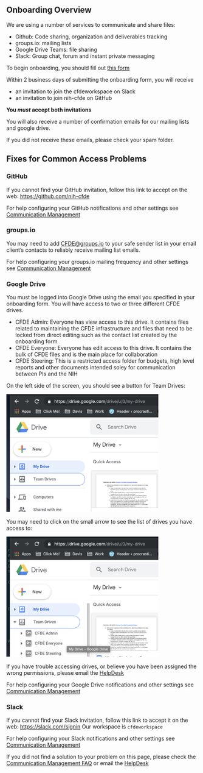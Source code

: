 ## Onboarding Overview

We are using a number of services to communicate and share files:
  - Github: Code sharing, organization and deliverables tracking
  - groups.io: mailing lists
  - Google Drive Teams: file sharing
  - Slack: Group chat, forum and instant private messaging
  
  
To begin onboarding, you should fill out [this form](https://forms.gle/wsBAYevSQNVfG5eF9)

Within 2 business days of submitting the onboarding form, you will receive 
- an invitation to join the cfdeworkspace on Slack
- an invitation to join nih-cfde on GitHub

**You *must* accept both invitations**

You will also receive a number of confirmation emails for our mailing lists and google drive.

If you did not receive these emails, please check your spam folder. 

## Fixes for Common Access Problems

### GitHub
If you cannot find your GitHub invitation, follow this link to accept on the web: https://github.com/nih-cfde

For help configuring your GitHub notifications and other settings see [Communication Management](https://github.com/nih-cfde/organization/new/master#github)

### groups.io
You may need to add CFDE@groups.io to your safe sender list in your email client’s contacts
to reliably receive mailing list emails.

For help configuring your groups.io mailing frequency and other settings see [Communication Management](https://github.com/nih-cfde/organization/new/master#groupsio)

### Google Drive
You must be logged into Google Drive using the email you specified in your onboarding form. 
You will have access to two or three different CFDE drives.
 - CFDE Admin: Everyone has view access to this drive. It contains files related to maintaining 
 the CFDE infrastructure and files that need to be locked from direct editing such as the contact
 list created by the onboarding form
 - CFDE Everyone: Everyone has edit access to this drive. It contains the bulk of CFDE files and
 is the main place for collaboration
 - CFDE Steering: This is a restricted access folder for budgets, high level reports and other documents
 intended soley for communication between PIs and the NIH
 
On the left side of the screen, you should see a button for Team Drives:

<img src="/images/teamdrive1.png" alt="Team Drives" width="400"/>

You may need to click on the small arrow to see the list of drives you have access to:

<img src="/images/teamdrive2.png" alt="Show Team Drives" width="400"/>

If you have trouble accessing drives, or believe you have been assigned the wrong permissions,
please email the [HelpDesk](mailto:autohelp+int+851+6545985337373134556@CFDE.groups.io)

For help configuring your Google Drive notifications and other settings see [Communication Management](https://github.com/nih-cfde/organization/new/master#google-drive)


### Slack
If you cannot find your Slack invitation, follow this link to accept it on the web: https://slack.com/signin 
Our workspace is `cfdeworkspace`

For help configuring your Slack notifications and other settings see [Communication Management](https://github.com/nih-cfde/organization/new/master#slack)


If you did not find a solution to your problem on this page, please check the [Communication Management FAQ](./CommunicationManagementHelp.md) or email the [HelpDesk](mailto:autohelp+int+851+6545985337373134556@CFDE.groups.io)
